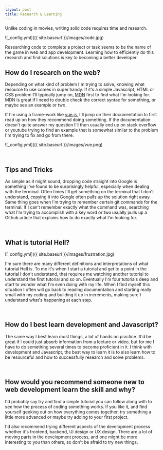 ```yaml
---
layout: post
title: Research & Learning
---
```


Unlike coding in movies, writing solid code requires time and research.

![_config.yml]({{ site.baseurl }}/images/code.jpg)


Researching code to complete a project or task seems to be the name of the game in web and app development. Learning how to efficiently do this research and find solutions is key to becoming a better developer. 

## How do I research on the web?

Depending on what kind of problem I'm trying to solve, knowing what resource to use comes in super handy. If it's a simple Javascript, HTML or CSS problem I'll typically jump on, [MDN](https://developer.mozilla.org/en-US/) first to find what I'm looking for. MDN is great if I need to double check the correct syntax for something, or maybe see an example or two.

If I'm using a frame-work like [vue.js](https://vuejs.org), I'll jump on their documentation to first read up on how they recommend doing something. If the documentation doesn't quite answer my question I'll then usually end up on stack overflow or youtube trying to find an example that is somewhat similar to the problem I'm trying to fix and go from there.

![_config.yml]({{ site.baseurl }}/images/vue.png)

<br>

## Tips and Tricks

As simple as it might sound, dropping code straight into Google is something I've found to be surprisingly helpful, especially when dealing with the terminal. Often times I'll get something on the terminal that I don't understand, copying it into Google often pulls up the solution right away. Same thing goes when I'm trying to remember certain git commands for the terminal. If I can't remember exactly what the command was, searching what I'm trying to accomplish with a key word or two usually pulls up a Github article that explains how to do exactly what I'm looking for.

<br>

## What is tutorial Hell?

![_config.yml]({{ site.baseurl }}/images/frustration.jpg)

I'm sure there are many different definitions and interpretations of what tutorial Hell is. To me it's when I start a tutorial and get to a point in the tutorial I don't understand, that requires me watching another tutorial to understand the first tutorial and so on. Eventually I'm four tutorials deep and start to wonder what I'm even doing with my life. When I find myself this situation I often will go back to reading documentation and starting really small with my coding and building it up in increments, making sure I understand what's happening at each step.

<br>

## How do I best learn development and Javascript?

The same way I best learn most things, a lot of hands on practice. It'd be great if I could just absorb information from a lecture or video, but for me I have to do something several times to become proficient in it. I think with development and Javascript, the best way to learn it is to also learn how to be resourceful and how to successfully research and solve problems.

<br>

## How would you recommend someone new to web development learn the skill and why?

I'd probably say try and find a simple tutorial you can follow along with to see how the process of coding something works. If you like it, and find yourself geeking out on how everything comes together, try something a little more advanced or maybe try adding to your first project.

I'd also recommend trying different aspects of the development process whether it's frontend, backend, UI design or UX design. There are a lot of moving parts in the development process, and one might be more interesting to you than others, so don't be afraid to try new things.
